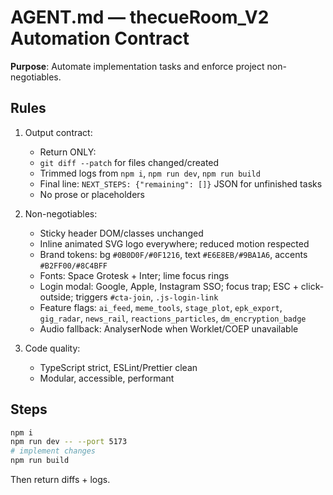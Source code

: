 # AGENT.md — thecueRoom_V2 Automation Contract

**Purpose**: Automate implementation tasks and enforce project non-negotiables.

## Rules
1. Output contract:
   - Return ONLY:
   - `git diff --patch` for files changed/created
    - Trimmed logs from `npm i`, `npm run dev`, `npm run build`
    - Final line: `NEXT_STEPS: {"remaining": []}` JSON for unfinished tasks
   - No prose or placeholders

2. Non-negotiables:
   - Sticky header DOM/classes unchanged
   - Inline animated SVG logo everywhere; reduced motion respected
   - Brand tokens: bg `#0B0D0F/#0F1216`, text `#E6E8EB/#9BA1A6`, accents `#B2FF00/#8C4BFF`
   - Fonts: Space Grotesk + Inter; lime focus rings
   - Login modal: Google, Apple, Instagram SSO; focus trap; ESC + click-outside; triggers `#cta-join`, `.js-login-link`
   - Feature flags: `ai_feed`, `meme_tools`, `stage_plot`, `epk_export`, `gig_radar`, `news_rail`, `reactions_particles`, `dm_encryption_badge`
   - Audio fallback: AnalyserNode when Worklet/COEP unavailable

3. Code quality:
   - TypeScript strict, ESLint/Prettier clean
   - Modular, accessible, performant

## Steps
```bash
npm i
npm run dev -- --port 5173
# implement changes
npm run build
```
Then return diffs + logs.
